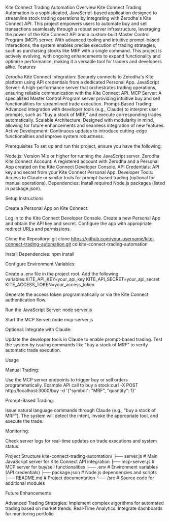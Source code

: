 Kite Connect Trading Automation
Overview
Kite Connect Trading Automation is a sophisticated, JavaScript-based application designed to streamline stock trading operations by integrating with Zerodha's Kite Connect API. This project empowers users to automate buy and sell transactions seamlessly through a robust server infrastructure, leveraging the power of the Kite Connect API and a custom-built Master Control Program (MCP) server. With advanced tooling and intuitive prompt-based interactions, the system enables precise execution of trading strategies, such as purchasing stocks like MRF with a single command.
This project is actively evolving, with ongoing enhancements to expand functionality and optimize performance, making it a versatile tool for traders and developers alike.
Features

Zerodha Kite Connect Integration: Securely connects to Zerodha's Kite platform using API credentials from a dedicated Personal App.
JavaScript Server: A high-performance server that orchestrates trading operations, ensuring reliable communication with the Kite Connect API.
MCP Server: A specialized Master Control Program server providing intuitive buy and sell functionalities for streamlined trade execution.
Prompt-Based Trading: Advanced integration with developer tools (e.g., Claude) to interpret user prompts, such as "buy a stock of MRF," and execute corresponding trades automatically.
Scalable Architecture: Designed with modularity in mind, allowing for future enhancements and seamless integration of new features.
Active Development: Continuous updates to introduce cutting-edge functionalities and improve system robustness.

Prerequisites
To set up and run this project, ensure you have the following:

Node.js: Version 14.x or higher for running the JavaScript server.
Zerodha Kite Connect Account: A registered account with Zerodha and a Personal App created on the Kite Connect Developer Console.
API Credentials: API key and secret from your Kite Connect Personal App.
Developer Tools: Access to Claude or similar tools for prompt-based trading (optional for manual operations).
Dependencies: Install required Node.js packages (listed in package.json).

Setup Instructions

Create a Personal App on Kite Connect:

Log in to the Kite Connect Developer Console.
Create a new Personal App and obtain the API key and secret.
Configure the app with appropriate redirect URLs and permissions.


Clone the Repository:
git clone https://github.com/your-username/kite-connect-trading-automation.git
cd kite-connect-trading-automation


Install Dependencies:
npm install


Configure Environment Variables:

Create a .env file in the project root.
Add the following variables:KITE_API_KEY=your_api_key
KITE_API_SECRET=your_api_secret
KITE_ACCESS_TOKEN=your_access_token


Generate the access token programmatically or via the Kite Connect authentication flow.


Run the JavaScript Server:
node server.js


Start the MCP Server:
node mcp-server.js


Optional: Integrate with Claude:

Update the developer tools in Claude to enable prompt-based trading.
Test the system by issuing commands like "buy a stock of MRF" to verify automatic trade execution.



Usage

Manual Trading:

Use the MCP server endpoints to trigger buy or sell orders programmatically.
Example API call to buy a stock:curl -X POST http://localhost:3000/buy -d '{"symbol": "MRF", "quantity": 1}'




Prompt-Based Trading:

Issue natural language commands through Claude (e.g., "buy a stock of MRF").
The system will detect the intent, invoke the appropriate tool, and execute the trade.


Monitoring:

Check server logs for real-time updates on trade executions and system status.



Project Structure
kite-connect-trading-automation/
├── server.js             # Main JavaScript server for Kite Connect API integration
├── mcp-server.js         # MCP server for buy/sell functionalities
├── .env                  # Environment variables (API credentials)
├── package.json          # Node.js dependencies and scripts
├── README.md             # Project documentation
└── /src                  # Source code for additional modules

Future Enhancements

Advanced Trading Strategies: Implement complex algorithms for automated trading based on market trends.
Real-Time Analytics: Integrate dashboards for monitoring portfolio

